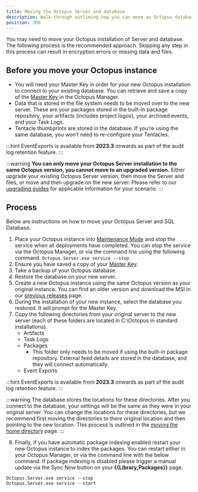 ```yaml
---
title: Moving the Octopus Server and database
description: Walk-through outlining how you can move an Octopus database from one server to another.
position: 300
---
```


You may need to move your Octopus installation of Server and database. The following process is the recommended approach. Skipping any step in this process can result in encryption errors or missing data and files.

## Before you move your Octopus instance
- You will need your Master Key in order for your new Octopus installation to connect to your existing database. You can retrieve and save a copy of the [Master Key](/docs/security/data-encryption.md) in the Octopus Manager.
- Data that is stored in the file system needs to be moved over to the new server. These are your packages stored in the built-in package repository, your artifacts (includes project logos), your archived events, and your Task Logs.
- Tentacle thumbprints are stored in the database. If you’re using the same database, you won’t need to re-configure your Tentacles.

:::hint
EventExports is available from **2023.3** onwards as part of the audit log retention feature.
:::

:::warning
**You can only move your Octopus Server installation to the same Octopus version, you cannot move to an upgraded version.** Either upgrade your existing Octopus Server version, then move the Server and files, or move and then upgrade on the new server. Please refer to our [upgrading guides](/docs/administration/upgrading/index.md) for applicable information for your scenario.
:::

## Process

Below are instructions on how to move your Octopus Server and SQL Database.

1. Place your Octopus instance into [Maintenance Mode](/docs/administration/managing-infrastructure/maintenance-mode.md) and stop the service when all deployments have completed. You can stop the service via the Octopus Manager, or via the command line using the following command.
`Octopus.Server.exe service --stop`
2. Ensure you have saved a copy of your [Master Key](/docs/security/data-encryption.md#Securityandencryption-YourMasterKey).
3. Take a backup of your Octopus database.
4. Restore the database on your new server.
5. Create a new Octopus instance using the same Octopus version as your original instance. You can find an older version and download the MSI in our [previous releases](https://octopus.com/downloads/previous) page.
6. During the installation of your new instance, select the database you restored. It will prompt for the Master Key.
7. Copy the following directories from your original server to the new server (each of these folders are located in C:\Octopus in standard installations).
   - Artifacts
   - Task Logs
   - Packages
      - This folder only needs to be moved if using the built-in package repository. External feed details are stored in the database, and they will connect automatically.
   - Event Exports

:::hint
EventExports is available from **2023.3** onwards as part of the audit log retention feature.
:::

:::warning
The database stores the locations for these directories. After you connect to the database, your settings will be the same as they were in your original server. You can change the locations for these directories, but we recommend first moving the directories to there original location and then pointing to the new location. This process is outlined in the [moving the home directory](/docs/administration/managing-infrastructure/moving-your-octopus/move-the-home-directory.md) page.
:::

8. Finally, if you have automatic package indexing enabled restart your new Octopus instance to index the packages. You can restart either in your Octopus Manager, or via the command line with the below command. If package indexing is disabled please trigger a manual update via the Sync Now button on your **{{Library,Packages}}** page.
```
Octopus.Server.exe service --stop
Octopus.Server.exe service --start
```
